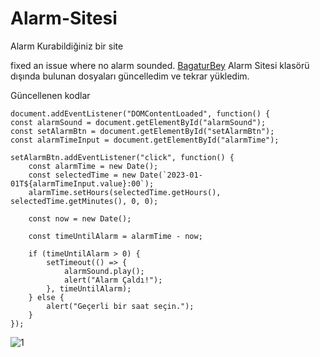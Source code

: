 # Alarm-Sitesi

Alarm Kurabildiğiniz bir site

fixed an issue where no alarm sounded. [BagaturBey](https://github.com/BagaturBey)
Alarm Sitesi klasörü dışında bulunan dosyaları güncelledim ve tekrar yükledim.

Güncellenen kodlar 

    document.addEventListener("DOMContentLoaded", function() {
    const alarmSound = document.getElementById("alarmSound");
    const setAlarmBtn = document.getElementById("setAlarmBtn");
    const alarmTimeInput = document.getElementById("alarmTime");

    setAlarmBtn.addEventListener("click", function() {
        const alarmTime = new Date();
        const selectedTime = new Date(`2023-01-01T${alarmTimeInput.value}:00`);
        alarmTime.setHours(selectedTime.getHours(), selectedTime.getMinutes(), 0, 0);
        
        const now = new Date();

        const timeUntilAlarm = alarmTime - now;

        if (timeUntilAlarm > 0) {
            setTimeout(() => {
                alarmSound.play();
                alert("Alarm Çaldı!");
            }, timeUntilAlarm);
        } else {
            alert("Geçerli bir saat seçin.");
        }
    });

![1](https://github.com/BagaturBey/Alarm-Sitesi/assets/107503923/5b39c489-653a-4585-9639-691b23f44bf2)
